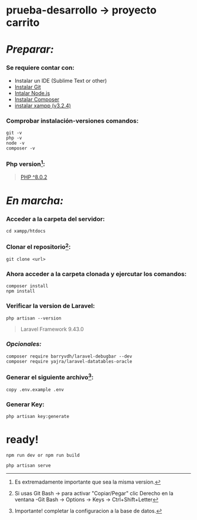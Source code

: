 # prueba-desarrollo -> proyecto carrito
# **_Preparar:_**
### Se requiere contar con:

+ Instalar un IDE (Sublime Text or other)
+ [Instalar Git](https://git-scm.com/download/win)
+ [Intalar Node.js](https://nodejs.org/en/)
+ [Instalar Composer](https://getcomposer.org/doc/00-intro.md#installation-windows)
+ [instalar xampp (v3.2.4)](https://www.apachefriends.org/es/index.html)

### Comprobar instalación-versiones comandos:
````
git -v
php -v
node -v
composer -v
````
### Php version[^1]:
> [PHP ^8.0.2](https://sourceforge.net/projects/xampp/files/XAMPP%20Windows/)

# **_En marcha:_**
### Acceder a la carpeta del servidor:
````
cd xampp/htdocs
````
### Clonar el repositorio[^2]:
````
git clone <url>
````
    
### Ahora acceder a la carpeta clonada y ejercutar los comandos:
````
composer install
npm install
````
### Verificar la version de Laravel:
````
php artisan --version
````
> Laravel Framework 9.43.0

### *Opcionales:*
````
composer require barryvdh/laravel-debugbar --dev
composer require yajra/laravel-datatables-oracle
````
### Generar el siguiente archivo[^3]:
````
copy .env.example .env
````
### Generar Key:
````
php artisan key:generate
````

# ready!
````
npm run dev or npm run build
````
````
php artisan serve
````


[^1]: Es extremadamente importante que sea la misma version.
[^2]: Si usas Git Bash -> para activar "Copiar/Pegar" clic Derecho en la ventana -Git Bash -> Options -> Keys -> Ctrl+Shift+Letter
[^3]: Importante! completar la configuracion a la base de datos.
